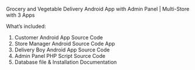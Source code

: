 Grocery and Vegetable Delivery Android App with Admin Panel | Multi-Store with 3 Apps

What’s included:
1. Customer Android App Source Code
2. Store Manager Android Source Code App
3. Delivery Boy Android App Source Code
4. Admin Panel PHP Script Source Code
5. Database file & Installation Documentation
